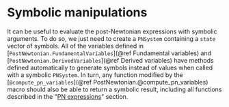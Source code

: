 # Symbolic manipulations

It can be useful to evaluate the post-Newtonian expressions with symbolic
arguments.  To do so, we just need to create a `PNSystem` containing a `state`
vector of symbols.  All of the variables defined in
[`PostNewtonian.FundamentalVariables`](@ref Fundamental variables) and
[`PostNewtonian.DerivedVariables`](@ref Derived variables) have methods defined
automatically to generate symbols instead of values when called with a symbolic
`PNSystem`.  In turn, any function modified by the
[`@compute_pn_variables`](@ref PostNewtonian.@compute_pn_variables) macro should
also be able to return a symbolic result, including all functions described in
the "[PN expressions](@ref)" section.
